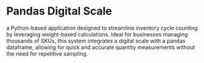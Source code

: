 # Pandas Digital Scale
a Python-based application designed to streamline inventory cycle counting by leveraging weight-based calculations. Ideal for businesses managing thousands of SKUs, this system integrates a digital scale with a pandas dataframe, allowing for quick and accurate quantity measurements without the need for repetitive sampling.
